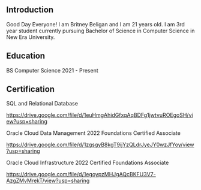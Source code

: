 ## Introduction
Good Day Everyone! I am Britney Beligan and I am 21 years old. I am 3rd year student currently pursuing Bachelor of Science in Computer Science in New Era University. 

## Education
BS Computer Science
2021 - Present

## Certification

SQL and Relational Database

https://drive.google.com/file/d/1euHmgAhidGfxqAqBDFg1jwtvuROEgoSH/view?usp=sharing


Oracle Cloud Data Management 2022 Foundations Certified Associate


https://drive.google.com/file/d/1zgsgyB8kgT9ijYzQLdrJyeJY0wzJfYoy/view?usp=sharing

Oracle Cloud Infrastructure 2022 Certified Foundations Associate


https://drive.google.com/file/d/1egoypzMHJgAQcBKFU3V7-AzgZMvMrekT/view?usp=sharing

